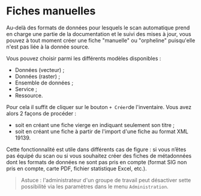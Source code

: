 # Fiches manuelles

Au-delà des formats de données pour lesquels le scan automatique prend en charge une partie de la documentation et le suivi des mises à jour, vous pouvez à tout moment créer une fiche "manuelle" ou "orpheline" puisqu'elle n'est pas liée à la donnée source.

Vous pouvez choisir parmi les différents modèles disponibles :

* Données (vecteur) ;
* Données (raster) ;
* Ensemble de données ;
* Service ;
* Ressource.

Pour cela il suffit de cliquer sur le bouton `+ Créer`de l'inventaire. Vous avez alors 2 façons de procéder :

* soit en créant une fiche vierge en indiquant seulement son titre ;
* soit en créant une fiche à partir de l'import d'une fiche au format XML 19139.

Cette fonctionnalité est utile dans différents cas de figure :
si vous n’êtes pas équipé du scan ou si vous souhaitez créer des fiches de métadonnées dont les formats de données ne sont pas pris en compte (format SIG non pris en compte, carte PDF, fichier statistique Excel, etc.).

> Astuce : l'administrateur d'un groupe de travail peut désactiver sette possibilité via les paramètres dans le menu `Administration`.
